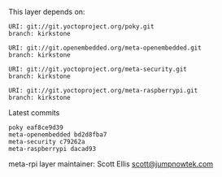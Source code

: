 This layer depends on:

    URI: git://git.yoctoproject.org/poky.git
    branch: kirkstone

    URI: git://git.openembedded.org/meta-openembedded.git
    branch: kirkstone

    URI: git://git.yoctoproject.org/meta-security.git
    branch: kirkstone

    URI: git://git.yoctoproject.org/meta-raspberrypi.git
    branch: kirkstone

Latest commits

    poky eaf8ce9d39
    meta-openembedded bd2d8fba7
    meta-security c79262a
    meta-raspberrypi dacad93

meta-rpi layer maintainer: Scott Ellis <scott@jumpnowtek.com>
